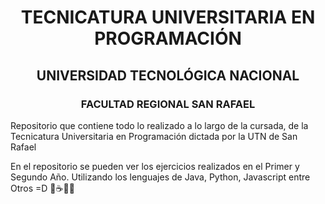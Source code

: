 <div align="center">

# TECNICATURA UNIVERSITARIA EN PROGRAMACIÓN
## UNIVERSIDAD TECNOLÓGICA NACIONAL
### FACULTAD REGIONAL SAN RAFAEL

</div>

Repositorio que contiene todo lo realizado a lo largo de la cursada, de la Tecnicatura Universitaria en Programación dictada por la UTN de San Rafael

En el repositorio se pueden ver los ejercicios realizados en el Primer y Segundo Año. Utilizando los lenguajes de Java, Python, Javascript entre Otros =D 🦾☕🐍💛

